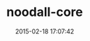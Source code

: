 ---
layout: post
title:  "noodall-core"
repo:   "beef/noodall-core"
date:   2015-02-18 17:07:42
gemurl: http://github.com/beef/noodall-core
---